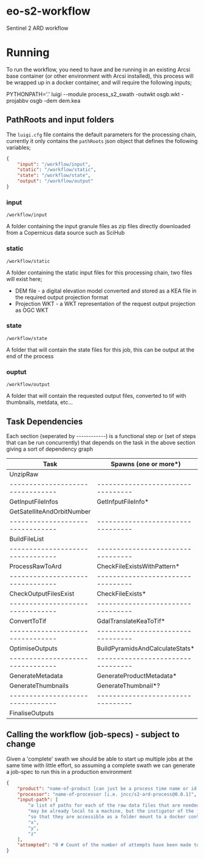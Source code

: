 # eo-s2-workflow
Sentinel 2 ARD workflow

# Running

To run the workflow, you need to have and be running in an existing Arcsi base 
container (or other environment with Arcsi installed), this process will be 
wrapped up in a docker container, and will require the following inputs;

PYTHONPATH='.' luigi --module process_s2_swath -outwkt osgb.wkt -projabbv osgb -dem dem.kea

## PathRoots and input folders

The `luigi.cfg` file contains the default parameters for the processing chain, currently it only contains the `pathRoots` json object that defines the following variables;

```json
{
    "input": "/workflow/input",
    "static": "/workflow/static",
    "state": "/workflow/state",
    "output": "/workflow/output"
}
```

### input

`/workflow/input`

A folder containing the input granule files as zip files directly downloaded from a Copernicus data source such as SciHub

### static

`/workflow/static`

A folder containing the static input files for this processing chain, two files will exist here;

 - DEM file - a digital elevation model converted and stored as a KEA file in the required output projection format
 - Projection WKT - a WKT representation of the request output projection as OGC WKT

### state

`/workflow/state`

A folder that will contain the state files for this job, this can be output at the end of the process 

### ouptut

`/workflow/output`

A folder that will contain the requested output files, converted to tif with thumbnails, metdata, etc...

## Task Dependencies

Each section (seperated by ------------) is a functional step or (set of steps that can be run concurrently) that depends on the task in the above section giving a sort of dependency graph

| Task                           | Spawns (one or more*)           |
|--------------------------------|---------------------------------|
| UnzipRaw                       |                                 |
|--------------------------------|---------------------------------|
| GetInputFileInfos              | GetInfputFileInfo*              |
| GetSatelliteAndOrbitNumber     |                                 |
|--------------------------------|---------------------------------|
| BuildFileList                  |                                 |
|--------------------------------|---------------------------------|
| ProcessRawToArd                | CheckFileExistsWithPattern*     |
|--------------------------------|---------------------------------|
| CheckOutputFilesExist          | CheckFileExists*                |
|--------------------------------|---------------------------------|
| ConvertToTif                   | GdalTranslateKeaToTif*          |
|--------------------------------|---------------------------------|
| OptimiseOutputs                | BuildPyramidsAndCalculateStats* |
|--------------------------------|---------------------------------|
| GenerateMetadata               | GenerateProductMetadata*        |
| GenerateThumbnails             | GenerateThumbnail*?             |
|--------------------------------|---------------------------------|
| FinaliseOutputs                |                                 |

## Calling the workflow (job-specs) - subject to change

Given a 'complete' swath we should be able to start up multiple jobs at the same time with little effort, so assuming a complete swath we can generate a job-spec to run this in a production environment

```json
{
    "product": "name-of-product [can just be a process time name or id for the job]",
    "processor": "name-of-processor [i.e. jncc/s2-ard-process@0.0.1]",
    "input-path": [
        "a list of paths for each of the raw data files that are needed for this process to run",
        "may be already local to a machine, but the instigator of the job should move these files",
        "so that they are accessible as a folder mount to a docker container",
        "x",
        "y",
        "z"
    ],
    "attempted": "0 # Count of the number of attempts have been made to process this product"
}
```
